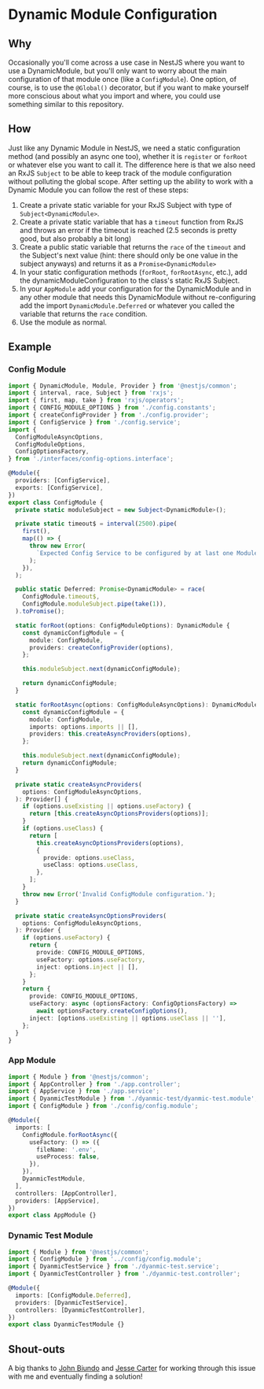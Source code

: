 # Dynamic Module Configuration

## Why

Occasionally you'll come across a use case in NestJS where you want to use a DynamicModule, but you'll only want to worry about the main configuration of that module once (like a `ConfigModule`). One option, of course, is to use the `@Global()` decorator, but if you want to make yourself more conscious about what you import and where, you could use something similar to this repository.

## How

Just like any Dynamic Module in NestJS, we need a static configuration method (and possibly an async one too), whether it is `register` or `forRoot` or whatever else you want to call it. The difference here is that we also need an RxJS `Subject` to be able to keep track of the module configuration without polluting the global scope. After setting up the ability to work with a Dynamic Module you can follow the rest of these steps:

1. Create a private static variable for your RxJS Subject with type of `Subject<DynamicModule>`.
2. Create a private static variable that has a `timeout` function from RxJS and throws an error if the timeout is reached (2.5 seconds is pretty good, but also probably a bit long)
3. Create a public static variable that returns the `race` of the `timeout` and the Subject's next value (hint: there should only be one value in the subject anyways) and returns it as a `Promise<DynamicModule>`
4. In your static configuration methods (`forRoot`, `forRootAsync`, etc.), add the dynamicModuleConfiguration to the class's static RxJS Subject.
5. In your `AppModule` add your configuration for the DynamicModule and in any other module that needs this DynamicModule without re-configuring add the import `DynamicModule.Deferred` or whatever you called the variable that returns the `race` condition.
6. Use the module as normal.

## Example

### Config Module

```ts
import { DynamicModule, Module, Provider } from '@nestjs/common';
import { interval, race, Subject } from 'rxjs';
import { first, map, take } from 'rxjs/operators';
import { CONFIG_MODULE_OPTIONS } from './config.constants';
import { createConfigProvider } from './config.provider';
import { ConfigService } from './config.service';
import {
  ConfigModuleAsyncOptions,
  ConfigModuleOptions,
  ConfigOptionsFactory,
} from './interfaces/config-options.interface';

@Module({
  providers: [ConfigService],
  exports: [ConfigService],
})
export class ConfigModule {
  private static moduleSubject = new Subject<DynamicModule>();

  private static timeout$ = interval(2500).pipe(
    first(),
    map(() => {
      throw new Error(
        `Expected Config Service to be configured by at last one Module but it was not configured within 2500ms`,
      );
    }),
  );

  public static Deferred: Promise<DynamicModule> = race(
    ConfigModule.timeout$,
    ConfigModule.moduleSubject.pipe(take(1)),
  ).toPromise();

  static forRoot(options: ConfigModuleOptions): DynamicModule {
    const dynamicConfigModule = {
      module: ConfigModule,
      providers: createConfigProvider(options),
    };

    this.moduleSubject.next(dynamicConfigModule);

    return dynamicConfigModule;
  }

  static forRootAsync(options: ConfigModuleAsyncOptions): DynamicModule {
    const dynamicConfigModule = {
      module: ConfigModule,
      imports: options.imports || [],
      providers: this.createAsyncProviders(options),
    };

    this.moduleSubject.next(dynamicConfigModule);
    return dynamicConfigModule;
  }

  private static createAsyncProviders(
    options: ConfigModuleAsyncOptions,
  ): Provider[] {
    if (options.useExisting || options.useFactory) {
      return [this.createAsyncOptionsProviders(options)];
    }
    if (options.useClass) {
      return [
        this.createAsyncOptionsProviders(options),
        {
          provide: options.useClass,
          useClass: options.useClass,
        },
      ];
    }
    throw new Error('Invalid ConfigModule configuration.');
  }

  private static createAsyncOptionsProviders(
    options: ConfigModuleAsyncOptions,
  ): Provider {
    if (options.useFactory) {
      return {
        provide: CONFIG_MODULE_OPTIONS,
        useFactory: options.useFactory,
        inject: options.inject || [],
      };
    }
    return {
      provide: CONFIG_MODULE_OPTIONS,
      useFactory: async (optionsFactory: ConfigOptionsFactory) =>
        await optionsFactory.createConfigOptions(),
      inject: [options.useExisting || options.useClass || ''],
    };
  }
}
```

### App Module

```ts
import { Module } from '@nestjs/common';
import { AppController } from './app.controller';
import { AppService } from './app.service';
import { DyanmicTestModule } from './dyanmic-test/dyanmic-test.module';
import { ConfigModule } from './config/config.module';

@Module({
  imports: [
    ConfigModule.forRootAsync({
      useFactory: () => ({
        fileName: '.env',
        useProcess: false,
      }),
    }),
    DyanmicTestModule,
  ],
  controllers: [AppController],
  providers: [AppService],
})
export class AppModule {}
```

### Dynamic Test Module

```ts
import { Module } from '@nestjs/common';
import { ConfigModule } from '../config/config.module';
import { DyanmicTestService } from './dyanmic-test.service';
import { DyanmicTestController } from './dyanmic-test.controller';

@Module({
  imports: [ConfigModule.Deferred],
  providers: [DyanmicTestService],
  controllers: [DyanmicTestController],
})
export class DyanmicTestModule {}
```

## Shout-outs

A big thanks to [John Biundo](https://github.com/johnbiundo) and [Jesse Carter](https://github.com/WonderPanda) for working through this issue with me and eventually finding a solution!